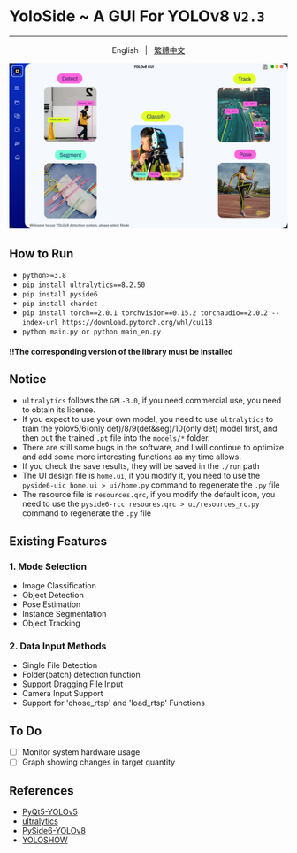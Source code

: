 # YoloSide ~ A GUI For YOLOv8 `V2.3`
---
  <p align="center"> 
  English &nbsp; | &nbsp; <a href="https://github.com/SuPoTing/YOLOv8-GUI-PySide6/blob/main/README_zh_tw.md">繁體中文</a>
 </p>


![](preview_en.png)

## How to Run
- `python>=3.8`
- `pip install ultralytics==8.2.50`
- `pip install pyside6`
- `pip install chardet`
- `pip install torch==2.0.1 torchvision==0.15.2 torchaudio==2.0.2 --index-url https://download.pytorch.org/whl/cu118`
- `python main.py or python main_en.py`

#### !!The corresponding version of the library must be installed

## Notice
- `ultralytics` follows the `GPL-3.0`, if you need commercial use, you need to obtain its license.
- If you expect to use your own model, you need to use `ultralytics` to train the yolov5/6(only det)/8/9(det&seg)/10(only det) model first, and then put the trained `.pt` file into the `models/*` folder.
- There are still some bugs in the software, and I will continue to optimize and add some more interesting functions as my time allows.
- If you check the save results, they will be saved in the `./run` path
- The UI design file is `home.ui`, if you modify it, you need to use the `pyside6-uic home.ui > ui/home.py` command to regenerate the `.py` file
- The resource file is `resources.qrc`, if you modify the default icon, you need to use the `pyside6-rcc resoures.qrc > ui/resources_rc.py` command to regenerate the `.py` file

## Existing Features
### 1. Mode Selection
- Image Classification
- Object Detection
- Pose Estimation
- Instance Segmentation
- Object Tracking
### 2. Data Input Methods
- Single File Detection
- Folder(batch) detection function
- Support Dragging File Input
- Camera Input Support
- Support for 'chose_rtsp' and 'load_rtsp' Functions

## To Do
- [ ] Monitor system hardware usage
- [ ] Graph showing changes in target quantity

## References
- [PyQt5-YOLOv5](https://github.com/Javacr/PyQt5-YOLOv5)
- [ultralytics](https://github.com/ultralytics/ultralytics)
- [PySide6-YOLOv8](https://github.com/Jai-wei/YOLOv8-PySide6-GUI/tree/main)
- [YOLOSHOW](https://github.com/SwimmingLiu/YOLOSHOW/tree/31644373fca58aefcc9dba72a610c92031e5331b)
